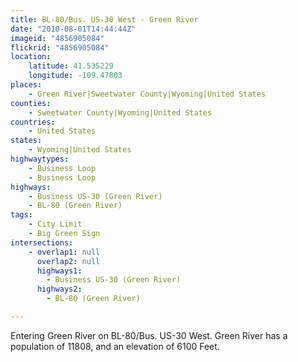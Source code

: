 ```yaml
---
title: BL-80/Bus. US-30 West - Green River
date: "2010-08-01T14:44:44Z"
imageid: "4856905084"
flickrid: "4856905084"
location:
    latitude: 41.535229
    longitude: -109.47803
places:
    - Green River|Sweetwater County|Wyoming|United States
counties:
    - Sweetwater County|Wyoming|United States
countries:
    - United States
states:
    - Wyoming|United States
highwaytypes:
    - Business Loop
    - Business Loop
highways:
    - Business US-30 (Green River)
    - BL-80 (Green River)
tags:
    - City Limit
    - Big Green Sign
intersections:
    - overlap1: null
      overlap2: null
      highways1:
        - Business US-30 (Green River)
      highways2:
        - BL-80 (Green River)

---
```

Entering Green River on BL-80/Bus. US-30 West.  Green River has a population of 11808, and an elevation of 6100 Feet.